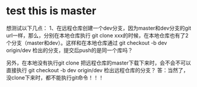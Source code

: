 # test this is master
想测试以下几点：
1、在远程仓库创建一个dev分支，因为master和dev分支的git url一样，那么，分别在本地仓库执行 git clone xxx的时候，在本地仓库也有了2个分支（master和dev）。这样和在本地仓库通过 git checkout -b dev origin/dev
检出的分支，提交后push的是同一个库吗？

另外，在本地没有执行git clone 把远程仓库的master下载下来时，会不会不可以直接执行 git checkout -b dev origin/dev 检出远程仓库的分支？
答：当然了，没clone下来时，都不能执行git命令！！！
